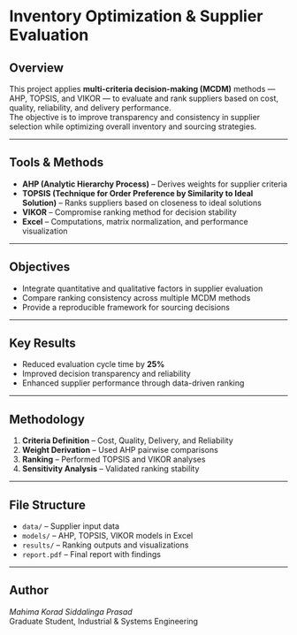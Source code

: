 # Inventory Optimization & Supplier Evaluation

## Overview
This project applies **multi-criteria decision-making (MCDM)** methods — AHP, TOPSIS, and VIKOR — to evaluate and rank suppliers based on cost, quality, reliability, and delivery performance.  
The objective is to improve transparency and consistency in supplier selection while optimizing overall inventory and sourcing strategies.

---

## Tools & Methods
- **AHP (Analytic Hierarchy Process)** – Derives weights for supplier criteria  
- **TOPSIS (Technique for Order Preference by Similarity to Ideal Solution)** – Ranks suppliers based on closeness to ideal solutions  
- **VIKOR** – Compromise ranking method for decision stability  
- **Excel** – Computations, matrix normalization, and performance visualization  

---

## Objectives
- Integrate quantitative and qualitative factors in supplier evaluation  
- Compare ranking consistency across multiple MCDM methods  
- Provide a reproducible framework for sourcing decisions  

---

## Key Results
- Reduced evaluation cycle time by **25%**  
- Improved decision transparency and reliability  
- Enhanced supplier performance through data-driven ranking  

---

## Methodology
1. **Criteria Definition** – Cost, Quality, Delivery, and Reliability  
2. **Weight Derivation** – Used AHP pairwise comparisons  
3. **Ranking** – Performed TOPSIS and VIKOR analyses  
4. **Sensitivity Analysis** – Validated ranking stability  

---

## File Structure
- `data/` – Supplier input data  
- `models/` – AHP, TOPSIS, VIKOR models in Excel  
- `results/` – Ranking outputs and visualizations  
- `report.pdf` – Final report with findings  

---

## Author
*Mahima Korad Siddalinga Prasad*  
Graduate Student, Industrial & Systems Engineering
